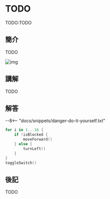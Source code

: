 # TODO

TODO:TODO

## 簡介

TODO

![img](https://ppt.cc/fddEQx)

## 講解

TODO

## 解答

--8<-- "docs/snippets/danger-do-it-yourself.txt"

```swift linenums="1"
for i in 1...16 {
    if !isBlocked {
        moveForward()
    } else {
        turnLeft()
    }
}
toggleSwitch()
```

## 後記

TODO
